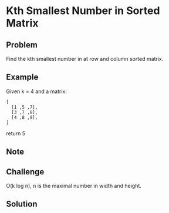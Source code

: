 Kth Smallest Number in Sorted Matrix
====================================




Problem
-------

Find the kth smallest number in at row and column sorted matrix.

Example
-------

Given k = 4 and a matrix:

    [
      [1 ,5 ,7],
      [3 ,7 ,8],
      [4 ,8 ,9],
    ]
    
return 5

Note
---------

Challenge
---------

O(k log n), n is the maximal number in width and height.

Solution
--------

